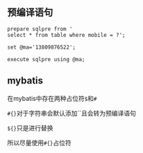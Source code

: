 ## 预编译语句

```
prepare sqlpre from '
select * from table where mobile = ?';

set @ma='13809876522';

execute sqlpre using @ma;
```


## mybatis
在mybatis中存在两种占位符`$`和`#`

`#{}`对于字符串会默认添加``且会转为预编译语句

`${}`只是进行替换  

所以尽量使用`#{}`占位符

